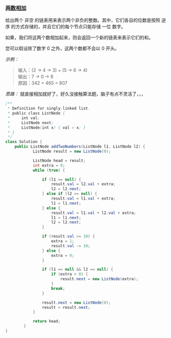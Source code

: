 ### [两数相加](../../src/main/java/club/justwrite/java/algorithm/LeetCode0002.java)
给出两个 非空 的链表用来表示两个非负的整数。其中，它们各自的位数是按照 逆序 的方式存储的，并且它们的每个节点只能存储 一位 数字。

如果，我们将这两个数相加起来，则会返回一个新的链表来表示它们的和。

您可以假设除了数字 0 之外，这两个数都不会以 0 开头。

*示例：*
> 输入：(2 -> 4 -> 3) + (5 -> 6 -> 4)\
> 输出：7 -> 0 -> 8\
> 原因：342 + 465 = 807

*思路：*
就直接相加就好了，好久没接触算法题，脑子有点不灵活了，，，

```java
/**
 * Definition for singly-linked list.
 * public class ListNode {
 *     int val;
 *     ListNode next;
 *     ListNode(int x) { val = x; }
 * }
 */
class Solution {
    public ListNode addTwoNumbers(ListNode l1, ListNode l2) {
            ListNode result = new ListNode(0);

            ListNode head = result;
            int extra = 0;
            while (true) {

                if (l1 == null) {
                    result.val = l2.val + extra;
                    l2 = l2.next;
                } else if (l2 == null) {
                    result.val = l1.val + extra;
                    l1 = l1.next;
                } else {
                    result.val = l1.val + l2.val + extra;
                    l1 = l1.next;
                    l2 = l2.next;
                }

                if (result.val >= 10) {
                    extra = 1;
                    result.val -= 10;
                } else {
                    extra = 0;
                }

                if (l1 == null && l2 == null) {
                    if (extra > 0) {
                        result.next = new ListNode(extra);
                    }
                    break;
                }

                result.next = new ListNode(0);
                result = result.next;
            }

            return head;
        }
}
```